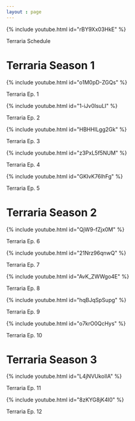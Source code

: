 ```yaml
---
layout : page
---
```

{% include youtube.html id="rBY9Xx03HkE" %}
<p>Terraria Schedule </p>
<h1>Terraria Season 1</h1>

{% include youtube.html id="o1M0pD-ZGQs" %}
<p>Terraria Ep. 1</p>

{% include youtube.html id="1-iJv0IsuLI" %}
<p>Terraria Ep. 2</p>

{% include youtube.html id="HBHHILgg2Gk" %}
<p>Terraria Ep. 3</p>

{% include youtube.html id="z3PxL5f5NUM" %}
<p>Terraria Ep. 4</p>

{% include youtube.html id="GKIvK76lhFg" %}
<p>Terraria Ep. 5</p>

<h1>Terraria Season 2</h1>

<p>{% include youtube.html id="QjW9-fZjx0M" %}
<p>Terraria Ep. 6</p>
<p>{% include youtube.html id="21Nrz96qnwQ" %}
<p>Terraria Ep. 7</p>
<p>{% include youtube.html id="AvK_ZWWgo4E" %}
<p>Terraria Ep. 8 </p>
<p>{% include youtube.html id="hqBJqSpSupg" %}
<p>Terraria Ep. 9 </p>
<p>{% include youtube.html id="o7krO0QcHys" %}
<p>Terraria Ep. 10 </p>

<h1>Terraria Season 3</h1>

<p>{% include youtube.html id="L4jNVUkoIlA" %}
<p>Terraria Ep. 11 </p>

<p>{% include youtube.html id="8zKYG8jK4I0" %}
<p>Terraria Ep. 12 </p>
